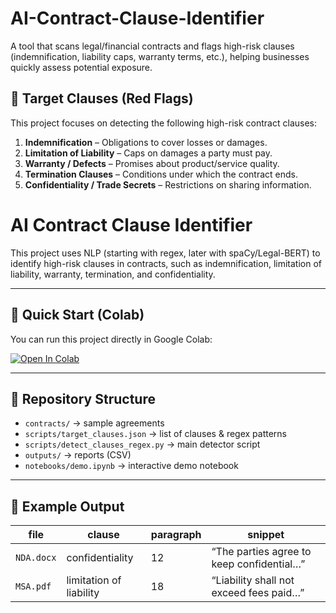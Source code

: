 # AI-Contract-Clause-Identifier
A tool that scans legal/financial contracts and flags high-risk clauses (indemnification, liability caps, warranty terms, etc.), helping businesses quickly assess potential exposure.

## 🎯 Target Clauses (Red Flags)

This project focuses on detecting the following high-risk contract clauses:

1. **Indemnification** – Obligations to cover losses or damages.  
2. **Limitation of Liability** – Caps on damages a party must pay.  
3. **Warranty / Defects** – Promises about product/service quality.  
4. **Termination Clauses** – Conditions under which the contract ends.  
5. **Confidentiality / Trade Secrets** – Restrictions on sharing information.  

# AI Contract Clause Identifier

This project uses NLP (starting with regex, later with spaCy/Legal-BERT) to identify high-risk clauses in contracts, such as indemnification, limitation of liability, warranty, termination, and confidentiality.

---

## 🚀 Quick Start (Colab)

You can run this project directly in Google Colab:

[![Open In Colab](https://colab.research.google.com/assets/colab-badge.svg)](https://colab.research.google.com/github/OutsideRebelBox/AI-Contract-Clause-Identifier/blob/main/demo.ipynb)

---

## 📂 Repository Structure
- `contracts/` → sample agreements  
- `scripts/target_clauses.json` → list of clauses & regex patterns  
- `scripts/detect_clauses_regex.py` → main detector script  
- `outputs/` → reports (CSV)  
- `notebooks/demo.ipynb` → interactive demo notebook  

---

## 📝 Example Output

| file | clause | paragraph | snippet |
|------|--------|-----------|---------|
| `NDA.docx` | confidentiality | 12 | “The parties agree to keep confidential…” |
| `MSA.pdf`  | limitation of liability | 18 | “Liability shall not exceed fees paid…” |
